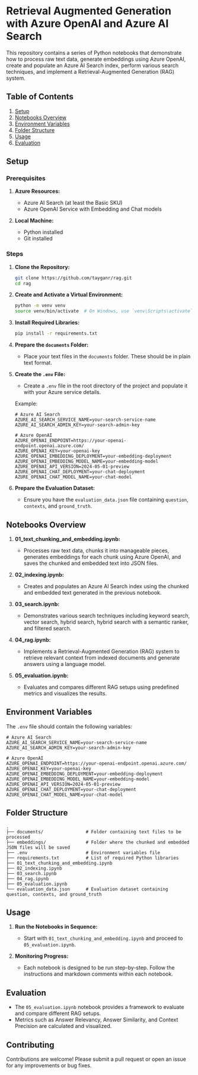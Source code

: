 # Retrieval Augmented Generation with Azure OpenAI and Azure AI Search
   
This repository contains a series of Python notebooks that demonstrate how to process raw text data, generate embeddings using Azure OpenAI, create and populate an Azure AI Search index, perform various search techniques, and implement a Retrieval-Augmented Generation (RAG) system.  
   
## Table of Contents  
1. [Setup](#setup)  
2. [Notebooks Overview](#notebooks-overview)  
3. [Environment Variables](#environment-variables)  
4. [Folder Structure](#folder-structure)  
5. [Usage](#usage)  
6. [Evaluation](#evaluation)  
   
## Setup  
   
### Prerequisites  
1. **Azure Resources:**  
   - Azure AI Search (at least the Basic SKU)  
   - Azure OpenAI Service with Embedding and Chat models  
   
2. **Local Machine:**  
   - Python installed  
   - Git installed  
   
### Steps  
1. **Clone the Repository:**  
   ```bash  
   git clone https://github.com/tayganr/rag.git
   cd rag
   ```  
   
2. **Create and Activate a Virtual Environment:**  
   ```bash  
   python -m venv venv  
   source venv/bin/activate  # On Windows, use `venv\Scripts\activate`  
   ```  
   
3. **Install Required Libraries:**  
   ```bash  
   pip install -r requirements.txt  
   ```  
   
4. **Prepare the `documents` Folder:**  
   - Place your text files in the `documents` folder. These should be in plain text format.  
   
5. **Create the `.env` File:**  
   - Create a `.env` file in the root directory of the project and populate it with your Azure service details.  
  
   Example:  
   ```plaintext  
   # Azure AI Search  
   AZURE_AI_SEARCH_SERVICE_NAME=your-search-service-name  
   AZURE_AI_SEARCH_ADMIN_KEY=your-search-admin-key  
  
   # Azure OpenAI  
   AZURE_OPENAI_ENDPOINT=https://your-openai-endpoint.openai.azure.com/  
   AZURE_OPENAI_KEY=your-openai-key  
   AZURE_OPENAI_EMBEDDING_DEPLOYMENT=your-embedding-deployment  
   AZURE_OPENAI_EMBEDDING_MODEL_NAME=your-embedding-model  
   AZURE_OPENAI_API_VERSION=2024-05-01-preview  
   AZURE_OPENAI_CHAT_DEPLOYMENT=your-chat-deployment  
   AZURE_OPENAI_CHAT_MODEL_NAME=your-chat-model  
   ```  
   
6. **Prepare the Evaluation Dataset:**  
   - Ensure you have the `evaluation_data.json` file containing `question`, `contexts`, and `ground_truth`.  
   
## Notebooks Overview  
   
1. **01_text_chunking_and_embedding.ipynb:**  
   - Processes raw text data, chunks it into manageable pieces, generates embeddings for each chunk using Azure OpenAI, and saves the chunked and embedded text into JSON files.  
   
2. **02_indexing.ipynb:**  
   - Creates and populates an Azure AI Search index using the chunked and embedded text generated in the previous notebook.  
   
3. **03_search.ipynb:**  
   - Demonstrates various search techniques including keyword search, vector search, hybrid search, hybrid search with a semantic ranker, and filtered search.  
   
4. **04_rag.ipynb:**  
   - Implements a Retrieval-Augmented Generation (RAG) system to retrieve relevant context from indexed documents and generate answers using a language model.  
   
5. **05_evaluation.ipynb:**  
   - Evaluates and compares different RAG setups using predefined metrics and visualizes the results.  
   
## Environment Variables  
   
The `.env` file should contain the following variables:  
   
```plaintext  
# Azure AI Search  
AZURE_AI_SEARCH_SERVICE_NAME=your-search-service-name  
AZURE_AI_SEARCH_ADMIN_KEY=your-search-admin-key  
   
# Azure OpenAI  
AZURE_OPENAI_ENDPOINT=https://your-openai-endpoint.openai.azure.com/  
AZURE_OPENAI_KEY=your-openai-key  
AZURE_OPENAI_EMBEDDING_DEPLOYMENT=your-embedding-deployment  
AZURE_OPENAI_EMBEDDING_MODEL_NAME=your-embedding-model  
AZURE_OPENAI_API_VERSION=2024-05-01-preview  
AZURE_OPENAI_CHAT_DEPLOYMENT=your-chat-deployment  
AZURE_OPENAI_CHAT_MODEL_NAME=your-chat-model  
```  
   
## Folder Structure  
   
```plaintext  
.  
├── documents/                # Folder containing text files to be processed  
├── embeddings/               # Folder where the chunked and embedded JSON files will be saved  
├── .env                      # Environment variables file  
├── requirements.txt          # List of required Python libraries  
├── 01_text_chunking_and_embedding.ipynb  
├── 02_indexing.ipynb  
├── 03_search.ipynb  
├── 04_rag.ipynb  
├── 05_evaluation.ipynb  
└── evaluation_data.json      # Evaluation dataset containing question, contexts, and ground_truth  
```  
   
## Usage  
   
1. **Run the Notebooks in Sequence:**  
   - Start with `01_text_chunking_and_embedding.ipynb` and proceed to `05_evaluation.ipynb`.  
   
2. **Monitoring Progress:**  
   - Each notebook is designed to be run step-by-step. Follow the instructions and markdown comments within each notebook.  
   
## Evaluation  
   
- The `05_evaluation.ipynb` notebook provides a framework to evaluate and compare different RAG setups.  
- Metrics such as Answer Relevancy, Answer Similarity, and Context Precision are calculated and visualized.  
   
## Contributing  
   
Contributions are welcome! Please submit a pull request or open an issue for any improvements or bug fixes.  
